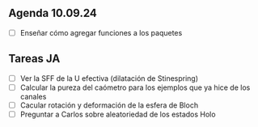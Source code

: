 ## Agenda 10.09.24
- [ ] Enseñar cómo agregar funciones a los paquetes

## Tareas JA
- [ ] Ver la SFF de la U efectiva (dilatación de Stinespring)
- [ ] Calcular la pureza del caómetro para los ejemplos que ya hice de los canales
- [ ] Cacular rotación y deformación de la esfera de Bloch
- [ ] Preguntar a Carlos sobre aleatoriedad de los estados
Holo
